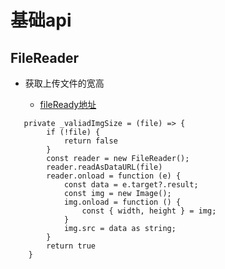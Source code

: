 # 基础api

## FileReader

- 获取上传文件的宽高

  - [fileReady地址](https://developer.mozilla.org/zh-CN/docs/Web/API/FileReader)

```es6
   private _valiadImgSize = (file) => {
        if (!file) {
            return false
        }
        const reader = new FileReader();
        reader.readAsDataURL(file)
        reader.onload = function (e) {
            const data = e.target?.result;
            const img = new Image();
            img.onload = function () {
                const { width, height } = img;
            }
            img.src = data as string;
        }
        return true
    }
```
